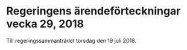 # Regeringens ärendeförteckningar vecka 29, 2018

Till regeringssammanträdet torsdag den 19 juli 2018.
